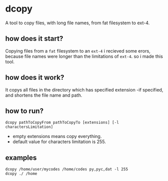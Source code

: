 # dcopy
A tool to copy files, with long file names, from fat filesystem to ext-4. 

## how does it start?
Copying files from a `fat` filesystem to an `ext-4` i recieved some erors, because file names were longer than the limitations of `ext-4`. so i made this tool.

## how does it work?
It copys all files in the directory which has specified extension -if specified, and shortens the file name and path.

## how to run?
```
dcopy pathToCopyFrom pathToCopyTo [extensions] [-l charactersLimitation]
```
- empty extensions means copy everything.
- default value for characters limitation is 255.

## examples
```
dcopy /home/user/mycodes /home/codes py,pyc,dat -l 255
dcopy ./ /home
```

